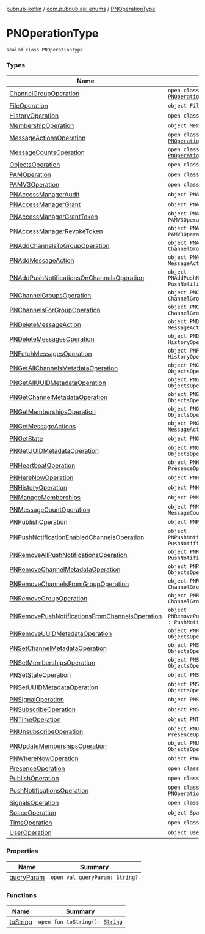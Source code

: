 [pubnub-kotlin](../../index.md) / [com.pubnub.api.enums](../index.md) / [PNOperationType](./index.md)

# PNOperationType

`sealed class PNOperationType`

### Types

| Name | Summary |
|---|---|
| [ChannelGroupOperation](-channel-group-operation/index.md) | `open class ChannelGroupOperation : `[`PNOperationType`](./index.md) |
| [FileOperation](-file-operation.md) | `object FileOperation : `[`PNOperationType`](./index.md) |
| [HistoryOperation](-history-operation/index.md) | `open class HistoryOperation : `[`PNOperationType`](./index.md) |
| [MembershipOperation](-membership-operation.md) | `object MembershipOperation : `[`PNOperationType`](./index.md) |
| [MessageActionsOperation](-message-actions-operation/index.md) | `open class MessageActionsOperation : `[`PNOperationType`](./index.md) |
| [MessageCountsOperation](-message-counts-operation/index.md) | `open class MessageCountsOperation : `[`PNOperationType`](./index.md) |
| [ObjectsOperation](-objects-operation/index.md) | `open class ObjectsOperation : `[`PNOperationType`](./index.md) |
| [PAMOperation](-p-a-m-operation/index.md) | `open class PAMOperation : `[`PNOperationType`](./index.md) |
| [PAMV3Operation](-p-a-m-v3-operation/index.md) | `open class PAMV3Operation : `[`PNOperationType`](./index.md) |
| [PNAccessManagerAudit](-p-n-access-manager-audit.md) | `object PNAccessManagerAudit : PAMOperation` |
| [PNAccessManagerGrant](-p-n-access-manager-grant.md) | `object PNAccessManagerGrant : PAMOperation` |
| [PNAccessManagerGrantToken](-p-n-access-manager-grant-token.md) | `object PNAccessManagerGrantToken : PAMV3Operation` |
| [PNAccessManagerRevokeToken](-p-n-access-manager-revoke-token.md) | `object PNAccessManagerRevokeToken : PAMV3Operation` |
| [PNAddChannelsToGroupOperation](-p-n-add-channels-to-group-operation.md) | `object PNAddChannelsToGroupOperation : ChannelGroupOperation` |
| [PNAddMessageAction](-p-n-add-message-action.md) | `object PNAddMessageAction : MessageActionsOperation` |
| [PNAddPushNotificationsOnChannelsOperation](-p-n-add-push-notifications-on-channels-operation.md) | `object PNAddPushNotificationsOnChannelsOperation : PushNotificationsOperation` |
| [PNChannelGroupsOperation](-p-n-channel-groups-operation.md) | `object PNChannelGroupsOperation : ChannelGroupOperation` |
| [PNChannelsForGroupOperation](-p-n-channels-for-group-operation.md) | `object PNChannelsForGroupOperation : ChannelGroupOperation` |
| [PNDeleteMessageAction](-p-n-delete-message-action.md) | `object PNDeleteMessageAction : MessageActionsOperation` |
| [PNDeleteMessagesOperation](-p-n-delete-messages-operation.md) | `object PNDeleteMessagesOperation : HistoryOperation` |
| [PNFetchMessagesOperation](-p-n-fetch-messages-operation.md) | `object PNFetchMessagesOperation : HistoryOperation` |
| [PNGetAllChannelsMetadataOperation](-p-n-get-all-channels-metadata-operation.md) | `object PNGetAllChannelsMetadataOperation : ObjectsOperation` |
| [PNGetAllUUIDMetadataOperation](-p-n-get-all-u-u-i-d-metadata-operation.md) | `object PNGetAllUUIDMetadataOperation : ObjectsOperation` |
| [PNGetChannelMetadataOperation](-p-n-get-channel-metadata-operation.md) | `object PNGetChannelMetadataOperation : ObjectsOperation` |
| [PNGetMembershipsOperation](-p-n-get-memberships-operation.md) | `object PNGetMembershipsOperation : ObjectsOperation` |
| [PNGetMessageActions](-p-n-get-message-actions.md) | `object PNGetMessageActions : MessageActionsOperation` |
| [PNGetState](-p-n-get-state.md) | `object PNGetState : PresenceOperation` |
| [PNGetUUIDMetadataOperation](-p-n-get-u-u-i-d-metadata-operation.md) | `object PNGetUUIDMetadataOperation : ObjectsOperation` |
| [PNHeartbeatOperation](-p-n-heartbeat-operation.md) | `object PNHeartbeatOperation : PresenceOperation` |
| [PNHereNowOperation](-p-n-here-now-operation.md) | `object PNHereNowOperation : PresenceOperation` |
| [PNHistoryOperation](-p-n-history-operation.md) | `object PNHistoryOperation : HistoryOperation` |
| [PNManageMemberships](-p-n-manage-memberships.md) | `object PNManageMemberships : ObjectsOperation` |
| [PNMessageCountOperation](-p-n-message-count-operation.md) | `object PNMessageCountOperation : MessageCountsOperation` |
| [PNPublishOperation](-p-n-publish-operation.md) | `object PNPublishOperation : PublishOperation` |
| [PNPushNotificationEnabledChannelsOperation](-p-n-push-notification-enabled-channels-operation.md) | `object PNPushNotificationEnabledChannelsOperation : PushNotificationsOperation` |
| [PNRemoveAllPushNotificationsOperation](-p-n-remove-all-push-notifications-operation.md) | `object PNRemoveAllPushNotificationsOperation : PushNotificationsOperation` |
| [PNRemoveChannelMetadataOperation](-p-n-remove-channel-metadata-operation.md) | `object PNRemoveChannelMetadataOperation : ObjectsOperation` |
| [PNRemoveChannelsFromGroupOperation](-p-n-remove-channels-from-group-operation.md) | `object PNRemoveChannelsFromGroupOperation : ChannelGroupOperation` |
| [PNRemoveGroupOperation](-p-n-remove-group-operation.md) | `object PNRemoveGroupOperation : ChannelGroupOperation` |
| [PNRemovePushNotificationsFromChannelsOperation](-p-n-remove-push-notifications-from-channels-operation.md) | `object PNRemovePushNotificationsFromChannelsOperation : PushNotificationsOperation` |
| [PNRemoveUUIDMetadataOperation](-p-n-remove-u-u-i-d-metadata-operation.md) | `object PNRemoveUUIDMetadataOperation : ObjectsOperation` |
| [PNSetChannelMetadataOperation](-p-n-set-channel-metadata-operation.md) | `object PNSetChannelMetadataOperation : ObjectsOperation` |
| [PNSetMembershipsOperation](-p-n-set-memberships-operation.md) | `object PNSetMembershipsOperation : ObjectsOperation` |
| [PNSetStateOperation](-p-n-set-state-operation.md) | `object PNSetStateOperation : PresenceOperation` |
| [PNSetUUIDMetadataOperation](-p-n-set-u-u-i-d-metadata-operation.md) | `object PNSetUUIDMetadataOperation : ObjectsOperation` |
| [PNSignalOperation](-p-n-signal-operation.md) | `object PNSignalOperation : SignalsOperation` |
| [PNSubscribeOperation](-p-n-subscribe-operation.md) | `object PNSubscribeOperation : `[`PNOperationType`](./index.md) |
| [PNTimeOperation](-p-n-time-operation.md) | `object PNTimeOperation : TimeOperation` |
| [PNUnsubscribeOperation](-p-n-unsubscribe-operation.md) | `object PNUnsubscribeOperation : PresenceOperation` |
| [PNUpdateMembershipsOperation](-p-n-update-memberships-operation.md) | `object PNUpdateMembershipsOperation : ObjectsOperation` |
| [PNWhereNowOperation](-p-n-where-now-operation.md) | `object PNWhereNowOperation : PresenceOperation` |
| [PresenceOperation](-presence-operation/index.md) | `open class PresenceOperation : `[`PNOperationType`](./index.md) |
| [PublishOperation](-publish-operation/index.md) | `open class PublishOperation : `[`PNOperationType`](./index.md) |
| [PushNotificationsOperation](-push-notifications-operation/index.md) | `open class PushNotificationsOperation : `[`PNOperationType`](./index.md) |
| [SignalsOperation](-signals-operation/index.md) | `open class SignalsOperation : `[`PNOperationType`](./index.md) |
| [SpaceOperation](-space-operation.md) | `object SpaceOperation : `[`PNOperationType`](./index.md) |
| [TimeOperation](-time-operation/index.md) | `open class TimeOperation : `[`PNOperationType`](./index.md) |
| [UserOperation](-user-operation.md) | `object UserOperation : `[`PNOperationType`](./index.md) |

### Properties

| Name | Summary |
|---|---|
| [queryParam](query-param.md) | `open val queryParam: `[`String`](https://kotlinlang.org/api/latest/jvm/stdlib/kotlin/-string/index.html)`?` |

### Functions

| Name | Summary |
|---|---|
| [toString](to-string.md) | `open fun toString(): `[`String`](https://kotlinlang.org/api/latest/jvm/stdlib/kotlin/-string/index.html) |
